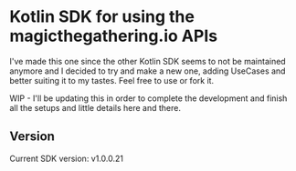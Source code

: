 # Kotlin SDK for using the magicthegathering.io APIs

I've made this one since the other Kotlin SDK seems to not be maintained anymore and I decided to try and make a new one, adding UseCases and better suiting it to my tastes. Feel free to use or fork it.

WIP - I'll be updating this in order to complete the development and finish all the setups and little details here and there.

## Version
Current SDK version: v1.0.0.21
